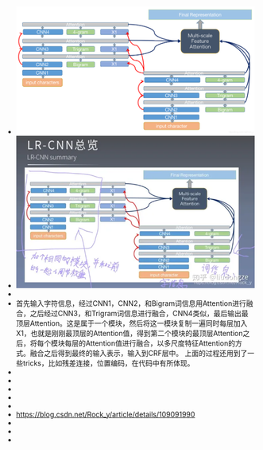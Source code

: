 - ![image.png](../assets/image_1655456891958_0.png)
- ![image.png](../assets/image_1667582318072_0.png)
-
- 首先输入字符信息，经过CNN1，CNN2，和Bigram词信息用Attention进行融合，之后经过CNN3，和Trigram词信息进行融合，CNN4类似，最后输出最顶层Attention。这是属于一个模块，然后将这一模块复制一遍同时每层加入X1，也就是刚刚最顶层的Attention值，得到第二个模块的最顶层Attention之后，将每个模块每层的Attention值进行融合，以多尺度特征Attention的方式。融合之后得到最终的输入表示，输入到CRF层中。
  上面的过程还用到了一些tricks，比如残差连接，位置编码，在代码中有所体现。
-
-
-
-
-
- https://blog.csdn.net/Rock_y/article/details/109091990
-
-
-